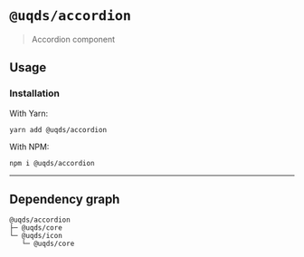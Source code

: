 # `@uqds/accordion`

> Accordion component

## Usage

### Installation

With Yarn:

```shell
yarn add @uqds/accordion
```

With NPM:

```shell
npm i @uqds/accordion
```

---

## Dependency graph

```shell
@uqds/accordion
├─ @uqds/core
└─ @uqds/icon
   └─ @uqds/core
```
